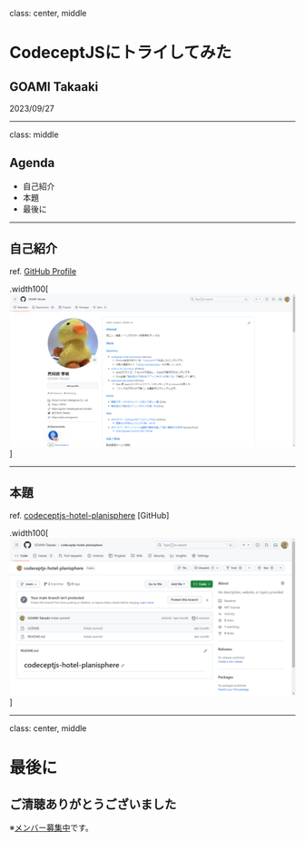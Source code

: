 class: center, middle

# CodeceptJSにトライしてみた

## GOAMI Takaaki

2023/09/27

---
class: middle

## Agenda

- 自己紹介
- 本題
- 最後に

---

## 自己紹介

ref. [GitHub Profile](https://github.com/GOAMI-Takaaki)

.width100[![自己紹介](/pages/shared/GOAMI-Takaaki.png)]

---

## 本題

ref. [codeceptjs-hotel-planisphere](https://github.com/GOAMI-Takaaki/codeceptjs-hotel-planisphere) [GitHub]

.width100[![repo:codeceptjs-hotel-planisphere](/pages/20230927-try-codeceptjs/codeceptjs-hotel-planisphere.png)]

---
class: center, middle

# 最後に

## ご清聴ありがとうございました

※[メンバー募集中](https://job.axol.jp/pm/c/works-hi/job/list)です。
